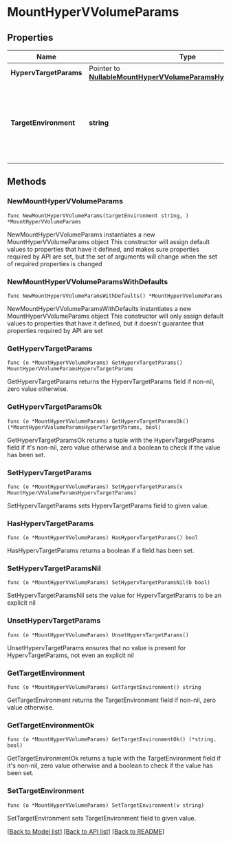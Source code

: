 # MountHyperVVolumeParams

## Properties

Name | Type | Description | Notes
------------ | ------------- | ------------- | -------------
**HypervTargetParams** | Pointer to [**NullableMountHyperVVolumeParamsHypervTargetParams**](MountHyperVVolumeParamsHypervTargetParams.md) |  | [optional] 
**TargetEnvironment** | **string** | Specifies the environment of the recovery target. The corresponding params below must be filled out. | 

## Methods

### NewMountHyperVVolumeParams

`func NewMountHyperVVolumeParams(targetEnvironment string, ) *MountHyperVVolumeParams`

NewMountHyperVVolumeParams instantiates a new MountHyperVVolumeParams object
This constructor will assign default values to properties that have it defined,
and makes sure properties required by API are set, but the set of arguments
will change when the set of required properties is changed

### NewMountHyperVVolumeParamsWithDefaults

`func NewMountHyperVVolumeParamsWithDefaults() *MountHyperVVolumeParams`

NewMountHyperVVolumeParamsWithDefaults instantiates a new MountHyperVVolumeParams object
This constructor will only assign default values to properties that have it defined,
but it doesn't guarantee that properties required by API are set

### GetHypervTargetParams

`func (o *MountHyperVVolumeParams) GetHypervTargetParams() MountHyperVVolumeParamsHypervTargetParams`

GetHypervTargetParams returns the HypervTargetParams field if non-nil, zero value otherwise.

### GetHypervTargetParamsOk

`func (o *MountHyperVVolumeParams) GetHypervTargetParamsOk() (*MountHyperVVolumeParamsHypervTargetParams, bool)`

GetHypervTargetParamsOk returns a tuple with the HypervTargetParams field if it's non-nil, zero value otherwise
and a boolean to check if the value has been set.

### SetHypervTargetParams

`func (o *MountHyperVVolumeParams) SetHypervTargetParams(v MountHyperVVolumeParamsHypervTargetParams)`

SetHypervTargetParams sets HypervTargetParams field to given value.

### HasHypervTargetParams

`func (o *MountHyperVVolumeParams) HasHypervTargetParams() bool`

HasHypervTargetParams returns a boolean if a field has been set.

### SetHypervTargetParamsNil

`func (o *MountHyperVVolumeParams) SetHypervTargetParamsNil(b bool)`

 SetHypervTargetParamsNil sets the value for HypervTargetParams to be an explicit nil

### UnsetHypervTargetParams
`func (o *MountHyperVVolumeParams) UnsetHypervTargetParams()`

UnsetHypervTargetParams ensures that no value is present for HypervTargetParams, not even an explicit nil
### GetTargetEnvironment

`func (o *MountHyperVVolumeParams) GetTargetEnvironment() string`

GetTargetEnvironment returns the TargetEnvironment field if non-nil, zero value otherwise.

### GetTargetEnvironmentOk

`func (o *MountHyperVVolumeParams) GetTargetEnvironmentOk() (*string, bool)`

GetTargetEnvironmentOk returns a tuple with the TargetEnvironment field if it's non-nil, zero value otherwise
and a boolean to check if the value has been set.

### SetTargetEnvironment

`func (o *MountHyperVVolumeParams) SetTargetEnvironment(v string)`

SetTargetEnvironment sets TargetEnvironment field to given value.



[[Back to Model list]](../README.md#documentation-for-models) [[Back to API list]](../README.md#documentation-for-api-endpoints) [[Back to README]](../README.md)


